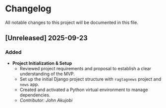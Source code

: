 # Changelog

All notable changes to this project will be documented in this file.

## [Unreleased] 2025-09-23

### Added

- **Project Initialization & Setup**
  - Reviewed project requirements and proposal to establish a clear understanding of the MVP.
  - Set up the initial Django project structure with `ragtagnews` project and `news` app.
  - Created and activated a Python virtual environment to manage dependencies.
  - *Contributor: John Akujobi*
